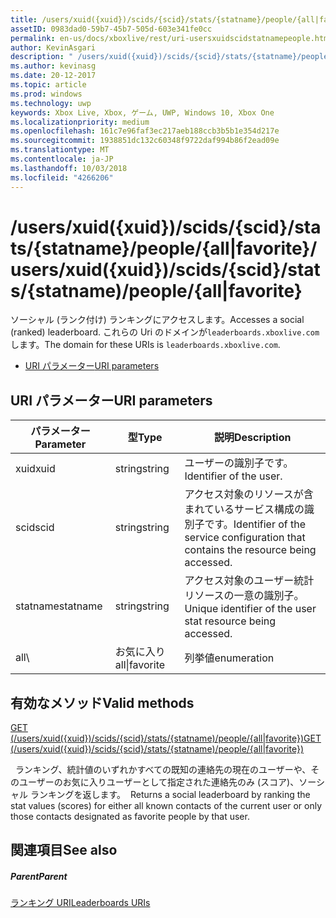 ```yaml
---
title: /users/xuid({xuid})/scids/{scid}/stats/{statname}/people/{all|favorite}
assetID: 0983dad0-59b7-45b7-505d-603e341fe0cc
permalink: en-us/docs/xboxlive/rest/uri-usersxuidscidstatnamepeople.html
author: KevinAsgari
description: " /users/xuid({xuid})/scids/{scid}/stats/{statname}/people/{all|favorite}"
ms.author: kevinasg
ms.date: 20-12-2017
ms.topic: article
ms.prod: windows
ms.technology: uwp
keywords: Xbox Live, Xbox, ゲーム, UWP, Windows 10, Xbox One
ms.localizationpriority: medium
ms.openlocfilehash: 161c7e96faf3ec217aeb188ccb3b5b1e354d217e
ms.sourcegitcommit: 1938851dc132c60348f9722daf994b86f2ead09e
ms.translationtype: MT
ms.contentlocale: ja-JP
ms.lasthandoff: 10/03/2018
ms.locfileid: "4266206"
---
```

# <a name="usersxuidxuidscidsscidstatsstatnamepeopleallfavorite"></a><span data-ttu-id="0f1a3-104">/users/xuid({xuid})/scids/{scid}/stats/{statname}/people/{all|favorite}</span><span class="sxs-lookup"><span data-stu-id="0f1a3-104">/users/xuid({xuid})/scids/{scid}/stats/{statname)/people/{all|favorite}</span></span>
<span data-ttu-id="0f1a3-105">ソーシャル (ランク付け) ランキングにアクセスします。</span><span class="sxs-lookup"><span data-stu-id="0f1a3-105">Accesses a social (ranked) leaderboard.</span></span>
<span data-ttu-id="0f1a3-106">これらの Uri のドメインが`leaderboards.xboxlive.com`します。</span><span class="sxs-lookup"><span data-stu-id="0f1a3-106">The domain for these URIs is `leaderboards.xboxlive.com`.</span></span>

  * [<span data-ttu-id="0f1a3-107">URI パラメーター</span><span class="sxs-lookup"><span data-stu-id="0f1a3-107">URI parameters</span></span>](#ID4EV)

<a id="ID4EV"></a>


## <a name="uri-parameters"></a><span data-ttu-id="0f1a3-108">URI パラメーター</span><span class="sxs-lookup"><span data-stu-id="0f1a3-108">URI parameters</span></span>

| <span data-ttu-id="0f1a3-109">パラメーター</span><span class="sxs-lookup"><span data-stu-id="0f1a3-109">Parameter</span></span>| <span data-ttu-id="0f1a3-110">型</span><span class="sxs-lookup"><span data-stu-id="0f1a3-110">Type</span></span>| <span data-ttu-id="0f1a3-111">説明</span><span class="sxs-lookup"><span data-stu-id="0f1a3-111">Description</span></span>|
| --- | --- | --- |
| <span data-ttu-id="0f1a3-112">xuid</span><span class="sxs-lookup"><span data-stu-id="0f1a3-112">xuid</span></span>| <span data-ttu-id="0f1a3-113">string</span><span class="sxs-lookup"><span data-stu-id="0f1a3-113">string</span></span>| <span data-ttu-id="0f1a3-114">ユーザーの識別子です。</span><span class="sxs-lookup"><span data-stu-id="0f1a3-114">Identifier of the user.</span></span>|
| <span data-ttu-id="0f1a3-115">scid</span><span class="sxs-lookup"><span data-stu-id="0f1a3-115">scid</span></span>| <span data-ttu-id="0f1a3-116">string</span><span class="sxs-lookup"><span data-stu-id="0f1a3-116">string</span></span>| <span data-ttu-id="0f1a3-117">アクセス対象のリソースが含まれているサービス構成の識別子です。</span><span class="sxs-lookup"><span data-stu-id="0f1a3-117">Identifier of the service configuration that contains the resource being accessed.</span></span>|
| <span data-ttu-id="0f1a3-118">statname</span><span class="sxs-lookup"><span data-stu-id="0f1a3-118">statname</span></span>| <span data-ttu-id="0f1a3-119">string</span><span class="sxs-lookup"><span data-stu-id="0f1a3-119">string</span></span>| <span data-ttu-id="0f1a3-120">アクセス対象のユーザー統計リソースの一意の識別子。</span><span class="sxs-lookup"><span data-stu-id="0f1a3-120">Unique identifier of the user stat resource being accessed.</span></span>|
| <span data-ttu-id="0f1a3-121">all\ | お気に入り</span><span class="sxs-lookup"><span data-stu-id="0f1a3-121">all\|favorite</span></span>| <span data-ttu-id="0f1a3-122">列挙値</span><span class="sxs-lookup"><span data-stu-id="0f1a3-122">enumeration</span></span>| <span data-ttu-id="0f1a3-123">現在のユーザーの既知のすべての連絡先や、そのユーザーのお気に入りユーザーとして指定された連絡先のみ (スコア) の値、統計をランク付けするかどうか。</span><span class="sxs-lookup"><span data-stu-id="0f1a3-123">Whether to rank the stat values (scores) for all known contacts of the current user or only those contacts designated as favorite people by that user.</span></span>|

<a id="ID4EOC"></a>


## <a name="valid-methods"></a><span data-ttu-id="0f1a3-124">有効なメソッド</span><span class="sxs-lookup"><span data-stu-id="0f1a3-124">Valid methods</span></span>

[<span data-ttu-id="0f1a3-125">GET (/users/xuid({xuid})/scids/{scid}/stats/{statname)/people/{all\|favorite})</span><span class="sxs-lookup"><span data-stu-id="0f1a3-125">GET (/users/xuid({xuid})/scids/{scid}/stats/{statname)/people/{all\|favorite})</span></span>](uri-usersxuidscidstatnamepeopleget.md)

<span data-ttu-id="0f1a3-126">&nbsp;&nbsp;ランキング、統計値のいずれかすべての既知の連絡先の現在のユーザーや、そのユーザーのお気に入りユーザーとして指定された連絡先のみ (スコア)、ソーシャル ランキングを返します。</span><span class="sxs-lookup"><span data-stu-id="0f1a3-126">&nbsp;&nbsp;Returns a social leaderboard by ranking the stat values (scores) for either all known contacts of the current user or only those contacts designated as favorite people by that user.</span></span>

<a id="ID4EYC"></a>


## <a name="see-also"></a><span data-ttu-id="0f1a3-127">関連項目</span><span class="sxs-lookup"><span data-stu-id="0f1a3-127">See also</span></span>

<a id="ID4E1C"></a>


##### <a name="parent"></a><span data-ttu-id="0f1a3-128">Parent</span><span class="sxs-lookup"><span data-stu-id="0f1a3-128">Parent</span></span>

[<span data-ttu-id="0f1a3-129">ランキング URI</span><span class="sxs-lookup"><span data-stu-id="0f1a3-129">Leaderboards URIs</span></span>](atoc-reference-leaderboard.md)
